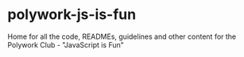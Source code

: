 # polywork-js-is-fun
Home for all the code, READMEs, guidelines and other content for the Polywork Club - "JavaScript is Fun"
